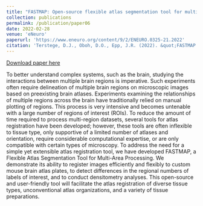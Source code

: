 ```yaml
---
title: "FASTMAP: Open-source flexible atlas segmentation tool for multi-area processing of biological images."
collection: publications
permalink: /publication/paper06
date: 2022-02-28
venue: 'eNeuro'
paperurl: 'https://www.eneuro.org/content/9/2/ENEURO.0325-21.2022'
citation: 'Terstege, D.J., Oboh, D.O., Epp, J.R. (2022). &quot;FASTMAP: Open-source flexible atlas segmentation tool for multi-area processing of biological images. &quot; <i>eNeuro</i>. 9(2).'
---
```


[Download paper here](http://dterstege.github.io/files/paper06.pdf)

To better understand complex systems, such as the brain, studying the interactions between multiple brain regions is imperative. Such experiments often require delineation of multiple brain regions on microscopic images based on preexisting brain atlases. Experiments examining the relationships of multiple regions across the brain have traditionally relied on manual plotting of regions. This process is very intensive and becomes untenable with a large number of regions of interest (ROIs). To reduce the amount of time required to process multi-region datasets, several tools for atlas registration have been developed; however, these tools are often inflexible to tissue type, only supportive of a limited number of atlases and orientation, require considerable computational expertise, or are only compatible with certain types of microscopy. To address the need for a simple yet extensible atlas registration tool, we have developed FASTMAP, a Flexible Atlas Segmentation Tool for Multi-Area Processing. We demonstrate its ability to register images efficiently and flexibly to custom mouse brain atlas plates, to detect differences in the regional numbers of labels of interest, and to conduct densitometry analyses. This open-source and user-friendly tool will facilitate the atlas registration of diverse tissue types, unconventional atlas organizations, and a variety of tissue preparations.
